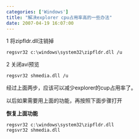 ```yaml
---
categories: ['Windows']
title: "解决explorer cpu占用率高的一些办法"
date: 2007-04-19 16:07:00
---
```


1 将zipfldr.dll注销掉

```
regsvr32 c:\windows\system32\zipfldr.dll /u

```

2 关闭avi预览

```
regsvr32 shmedia.dll /u
```

经过上面两步，应该可以减少explorer的cup占用率了。

以后如果需要用上面的功能，再按照下面步骤打开

**恢复上面功能**

```
regsvr32 c:\windows\system32\zipfldr.dll
regsvr32 shmedia.dll
```
